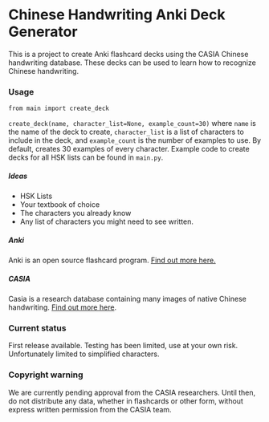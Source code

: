 # Chinese Handwriting Anki Deck Generator
This is a project to create Anki flashcard decks using the CASIA Chinese handwriting database. These decks can be used to learn how to recognize Chinese handwriting.

### Usage
`from main import create_deck`

`create_deck(name, character_list=None, example_count=30)`
where `name` is the name of the deck to create, `character_list` is a list of characters to include in the deck, and `example_count` is the number of examples to use.
By default, creates 30 examples of every character.
Example code to create decks for all HSK lists can be found in `main.py`.

##### Ideas
* HSK Lists
* Your textbook of choice
* The characters you already know
* Any list of characters you might need to see written.

##### Anki
Anki is an open source flashcard program. [Find out more here.](https://apps.ankiweb.net/)

##### CASIA
Casia is a research database containing many images of native Chinese handwriting. [Find out more here](http://www.nlpr.ia.ac.cn/databases/handwriting/Home.html).

### Current status
First release available. Testing has been limited, use at your own risk. Unfortunately limited to simplified characters.

### Copyright warning
We are currently pending approval from the CASIA researchers. Until then, do not distribute any data, whether in flashcards or other form, without express written permission from the CASIA team.
